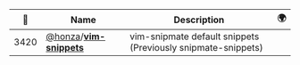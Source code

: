|:star2: | Name | Description | 🌍|
|---|---|---|---|
|3420|[@honza](https://github.com/honza)/[**vim-snippets**](https://github.com/honza/vim-snippets)|vim-snipmate default snippets (Previously snipmate-snippets)||

